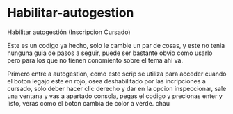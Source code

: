 # Habilitar-autogestion
Habilitar autogestión (Inscripcion Cursado)

Este es un codigo ya hecho, solo le cambie un par de cosas, y este no tenia nunguna guia de pasos a seguir, puede ser bastante obvio como usarlo pero para los que no tienen 
conomiento sobre el tema ahi va.

Primero entre a autogestion, como este scrip se utiliza para acceder cuando el boton legajo este en rojo, osea deshabilitado por las incripciones a cursado, solo 
deber hacer clic derecho y dar en la opcion inspeccionar, sale una ventana y vas a apartado consola, pegas el codigo y precionas enter y listo, veras como el boton
cambia de color a verde. chau
